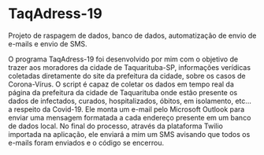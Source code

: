 # TaqAdress-19
 Projeto de raspagem de dados, banco de dados, automatização de envio de e-mails e envio de SMS.

O programa TaqAdress-19 foi desenvolvido por mim com o objetivo de trazer aos moradores da cidade de Taquarituba-SP, informações verídicas coletadas diretamente do site da prefeitura da cidade, sobre os casos de Corona-Vírus.
O script é capaz de coletar os dados em tempo real da página da prefeitura da cidade de Taquarituba onde estão presente os dados de infectados, curados, hospitalizados, óbitos, em isolamento, etc... a respeito da Covid-19.
Ele monta um e-mail pelo Microsoft Outlook para enviar uma mensagem formatada a cada endereço presente em um banco de dados local.
No final do processo, através da plataforma Twilio importada na aplicação, ele enviará a mim um SMS avisando que todos os e-mails foram enviados e o código se encerrou.